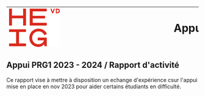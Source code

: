| <div style="width:400px; text-align:left"><img src="images/logo.svg" height="100"></div> | <div style="width:200px; text-align:center; font-size:28px">Appui PRG1</div> |
|:----------------------------------------------------------------------------------|------------------------------------------------------------------------------:|

## Appui PRG1 2023 - 2024 / Rapport d'activité

Ce rapport vise à mettre à disposition un echange d'expérience csur l'appui mise en place en nov 2023 pour aider certains étudiants en difficulté.


